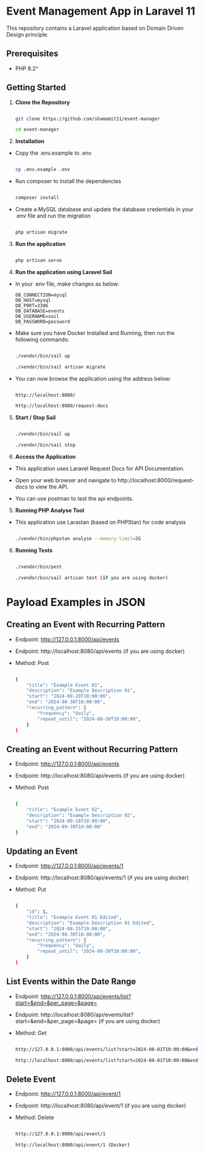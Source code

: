 # Event Management App in Laravel 11

This repository contains a Laravel application based on Domain Driven Design principle.

## Prerequisites

-   PHP 8.2^

## Getting Started

1. **Clone the Repository**

    ```bash

    git clone https://github.com/shamamit11/event-manager

    cd event-manager

    ```

2. **Installation**

-   Copy the .env.example to .env

    ```bash

    cp .env.example .env

    ```

-   Run composer to install the dependencies

    ```bash

    composer install


    ```

-   Create a MySQL database and update the database credentials in your .env file and run the migration

    ```bash

    php artisan migrate

    ```

3. **Run the application**

    ```bash

    php artisan serve

    ```

4. **Run the application using Laravel Sail**

-   In your .env file, make changes as below:

        DB_CONNECTION=mysql
        DB_HOST=mysql
        DB_PORT=3306
        DB_DATABASE=events
        DB_USERNAME=sail
        DB_PASSWORD=password

-   Make sure you have Docker Installed and Running, then run the following commands:

    ```bash

    ./vendor/bin/sail up

    ./vendor/bin/sail artisan migrate

    ```

-   You can now browse the application using the address below:

    ```bash

    http://localhost:8080/

    http://localhost:8080/request-docs

    ```

5. **Start / Stop Sail**

    ```bash

    ./vendor/bin/sail up

    ./vendor/bin/sail stop

    ```

6. **Access the Application**

-   This application uses Laravel Request Docs for API Documentation.

-   Open your web browser and navigate to http://localhost:8000/request-docs to view the API.

-   You can use postman to test the api endpoints.

5. **Running PHP Analyse Tool**

-   This application use Larastan (based on PHPStan) for code analysis

    ```bash

    ./vendor/bin/phpstan analyse --memory-limit=2G

    ```

6. **Running Tests**

    ```bash

    ./vendor/bin/pest

    ./vendor/bin/sail artisan test (if you are using docker)

    ```

# Payload Examples in JSON

## Creating an Event with Recurring Pattern

-   Endpoint: http://127.0.0.1:8000/api/events
-   Endpoint: http://localhost:8080/api/events (if you are using docker)

-   Method: Post

    ```bash

    {
        "title": "Example Event 01",
        "description": "Example Description 01",
        "start": "2024-08-20T10:00:00",
        "end": "2024-08-30T10:00:00",
        "recurring_pattern": {
            "frequency": "daily",
            "repeat_until": "2024-08-30T10:00:00",
        }
    }

    ```

## Creating an Event without Recurring Pattern

-   Endpoint: http://127.0.0.1:8000/api/events
-   Endpoint: http://localhost:8080/api/events (if you are using docker)

-   Method: Post

    ```bash

    {
        "title": "Example Event 02",
        "description": "Example Description 02",
        "start": "2024-09-10T10:00:00",
        "end": "2024-09-30T10:00:00"
    }

    ```

## Updating an Event

-   Endpoint: http://127.0.0.1:8000/api/events/1
-   Endpoint: http://localhost:8080/api/events/1 (if you are using docker)

-   Method: Put

    ```bash

    {
        "id": 1,
        "title": "Example Event 01 Edited",
        "description": "Example Description 01 Edited",
        "start": "2024-08-25T10:00:00",
        "end": "2024-08-30T10:00:00",
        "recurring_pattern": {
            "frequency": "daily",
            "repeat_until": "2024-08-30T10:00:00",
        }
    }

    ```

## List Events within the Date Range

-   Endpoint: http://127.0.0.1:8000/api/events/list?start=&end=&per_page=&page=
-   Endpoint: http://localhost:8080/api/events/list?start=&end=&per_page=&page= (if you are using docker)

-   Method: Get

    ```bash

    http://127.0.0.1:8000/api/events/list?start=2024-08-01T10:00:00&end=2024-08-30T10:00:00&per_page=10&page=1

    http://localhost:8080/api/events/list?start=2024-08-01T10:00:00&end=2024-08-30T10:00:00&per_page=10&page=1 (Docker)

    ```

## Delete Event

-   Endpoint: http://127.0.0.1:8000/api/event/1
-   Endpoint: http://localhost:8080/api/event/1 (if you are using docker)

-   Method: Delete

    ```bash

    http://127.0.0.1:8000/api/event/1

    http://localhost:8080/api/event/1 (Docker)

    ```
